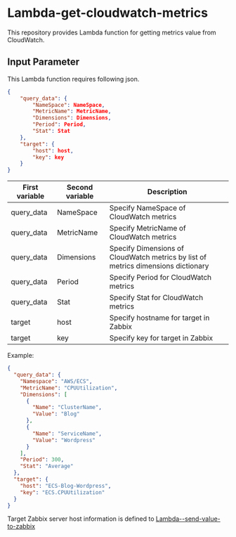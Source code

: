 Lambda-get-cloudwatch-metrics
===========================

This repository provides Lambda function for getting metrics value from CloudWatch.

Input Parameter
---------------
This Lambda function requires following json.

```json
{
    "query_data": {
        "NameSpace": NameSpace,
        "MetricName": MetricName,
        "Dimensions": Dimensions,
        "Period": Period,
        "Stat": Stat
    },
    "target": {
        "host": host,
        "key": key
    }
}
```

| First variable | Second variable | Description |
| -------------- | --------------- | ----------- |
| query_data     | NameSpace       | Specify NameSpace of CloudWatch metrics |
| query_data     | MetricName      | Specify MetricName of CloudWatch metrics |
| query_data     | Dimensions      | Specify Dimensions of CloudWatch metrics by list of metrics dimensions dictionary |
| query_data     | Period          | Specify Period for CloudWatch metrics |
| query_data     | Stat            | Specify Stat for CloudWatch metrics |
| target         | host            | Specify hostname for target in Zabbix |
| target         | key             | Specify key for target in Zabbix |

Example:
```json
{
  "query_data": {
    "Namespace": "AWS/ECS",
    "MetricName": "CPUUtilization",
    "Dimensions": [
      {
        "Name": "ClusterName",
        "Value": "Blog"
      },
      {
        "Name": "ServiceName",
        "Value": "Wordpress"
      }
    ],
    "Period": 300,
    "Stat": "Average"
  },
  "target": {
    "host": "ECS-Blog-Wordpress",
    "key": "ECS.CPUUtilization"
  }
}
```

Target Zabbix server host information is defined to [Lambda--send-value-to-zabbix](https://github.com/bynnchapu/Lambda-send-value-to-zabbix)